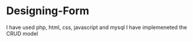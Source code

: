 # Designing-Form
I have used php, html, css, javascript and mysql 
I have implemeneted the CRUD model

